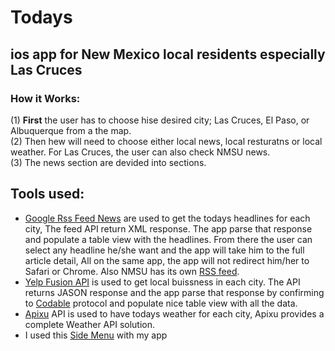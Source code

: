 # Todays

## ios app for New Mexico local residents especially Las Cruces

### How it Works: 

(1) **First** the user has to choose hise desired city; Las Cruces, El Paso, or Albuquerque from a the map.    
(2) Then hew will need to choose either local news, local resturatns or local weather. For Las Cruces, the user can also check NMSU news.   
(3) The news section are devided into sections. 

## Tools used: 

- [Google Rss Feed News](https://news.google.com/news/?ned=us&gl=US&hl=en) are used to get the todays headlines for each city, The feed API return XML response. The app parse that response and populate a table view with the headlines. From there the user can select any headline he/she want and the app will take him to the full article detail, All on the same app, the app will not redirect him/her to Safari or Chrome. Also NMSU has its own [RSS feed](https://newscenter.nmsu.edu/).   
- [Yelp Fusion API](https://www.yelp.com/developers) is used to get local buissness in each city. The API returns JASON response and the app parse that response by confirming to [Codable](https://developer.apple.com/documentation/swift/codable) protocol and populate nice table view with all the data.   
- [Apixu](https://www.apixu.com/) API is used to have todays weather for each city, Apixu provides a complete Weather API solution.   
- I used this [Side Menu](https://github.com/jonkykong/SideMenu) with my app
